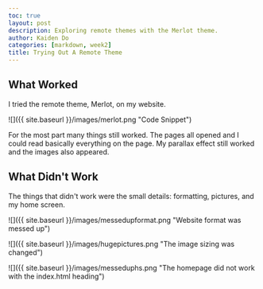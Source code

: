 ```yaml
---
toc: true
layout: post
description: Exploring remote themes with the Merlot theme.
author: Kaiden Do
categories: [markdown, week2]
title: Trying Out A Remote Theme
---
```


## What Worked
I tried the remote theme, Merlot, on my website. 

![]({{ site.baseurl }}/images/merlot.png "Code Snippet")

For the most part many things still worked. The pages all opened and I could read basically everything on the page. My parallax effect still worked and the images also appeared.

## What Didn't Work
The things that didn't work were the small details: formatting, pictures, and my home screen.

![]({{ site.baseurl }}/images/messedupformat.png "Website format was messed up")

![]({{ site.baseurl }}/images/hugepictures.png "The image sizing was changed")

![]({{ site.baseurl }}/images/messeduphs.png "The homepage did not work with the index.html heading")

